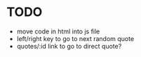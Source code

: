 TODO
====

- move code in html into js file
- left/right key to go to next random quote
- quotes/:id link to go to direct quote?
